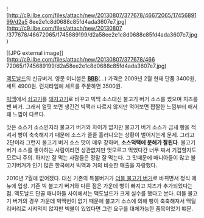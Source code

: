 ![http://c9.ilbe.com/files/attach/new/20130807/377678/46672065/1745689199/d2a5
8ee2e1c8d0688c85fd4ada3607e7.jpg](http://c9.ilbe.com/files/attach/new/20130807
/377678/46672065/1745689199/d2a58ee2e1c8d0688c85fd4ada3607e7.jpg)

[[JPG external image]](http://c9.ilbe.com/files/attach/new/20130807/377678/466
72065/1745689199/d2a58ee2e1c8d0688c85fd4ada3607e7.jpg)

  
[맥도날드](%EB%A7%A5%EB%8F%84%EB%82%A0%EB%93%9C.md)의 신규버거. 영문 이니셜은
**[BBB](%EB%B0%95%EB%AA%85%EC%88%98.md)**(...) 가격은 2009년 2월 현재 단품 3400원, 세트
4900원. 런치타임에 세트를 주문하면 3500원.

[빅맥](%EB%B9%85%EB%A7%A5.md)에서 [쇠고기](%EC%87%A0%EA%B3%A0%EA%B8%B0.md)를
[돼지고기](%EB%8F%BC%EC%A7%80%EA%B3%A0%EA%B8%B0.md)로 바꾸고 빅맥 소스대신 불고기 버거 소스를 썼으며
치즈를 뺀 버거. 그래서 얼핏 보면 생긴건 빅맥과 다르지 않지만 먹어보면 짭짤한 느낌부터 해서 꽤 느낌이 다르다.

맛은 소스가 소스인지라 불고기 버거와 차이가 없지만 불고기 버거 소스가 금새 빵을 적셔서 빵이 축축해지기 때문에 소스가 줄줄 흘러나오는
상황이 벌어지는게 문제. 그리고 2단이라 그런지 불고기 버거 소스 맛이 매우 강하며, **소스덕택에 분해가 잘된다**. 불고기 버거 소스를
좋아하는 사람이라면 상관없지만 멋모르고 먹었다간 너무 짜서 기겁할지도 모르니 주의. 하지만 잘 먹는 사람들은 정말 잘 먹는다. 그 맛때문에
매니아들이 많고 불고기버거가 인기 많은 한국에서 빅맥과 거의 비슷한 매출을 자랑했다.

2010년 7월에 없어졌다. 대신 기존의 특불버거가 [더블 불고기 버거](%EB%8D%94%EB%B8%94%20%EB%B6%88%EA%B3%A0%EA%B8%B0%20%EB%B2%84%EA%B1%B0.md)로 바뀌면서 정식 메뉴에 입성. 기존 빅 불고기 버거와 다른 점은
가운데 빵이 빠지고 치즈가 추가되었다는 점. 맥도날드 단골 매니아들 사이에서는 맥도날드가 크게 실수를 했다고 본다. 더블 불고기 버거의 경우
가운데 빅맥번이 없기 때문에 불고기 소스에 의해 빵이 축축해져서 맥딜리버리로 시켜먹지 않지만 빅불이 있었다면 그런 요구를 대체가능한
품목이었기 떄문.


